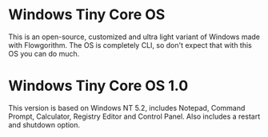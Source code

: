 # Windows Tiny Core OS
This is an open-source, customized and ultra light variant of Windows made with Flowgorithm. The OS is completely CLI, so don't expect that with this OS you can do much. 

# Windows Tiny Core OS 1.0
This version is based on Windows NT 5.2, includes Notepad, Command Prompt, Calculator, Registry Editor and Control Panel.
Also includes a restart and shutdown option.






